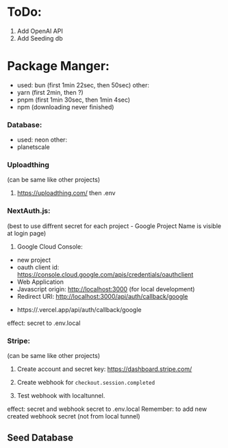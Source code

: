 # ToDo:

1. Add OpenAI API
2. Add Seeding db


# Package Manger:
- used: bun (first 1min 22sec, then 50sec)
other:
- yarn (first 2min, then ?)
- pnpm (first 1min 30sec, then 1min 4sec)
- npm (downloading never finished) 

### Database:
- used: neon
other:
- planetscale

### Uploadthing
(can be same like other projects)

1. <https://uploadthing.com/>
   then .env 

### NextAuth.js:
(best to use diffrent secret for each project - Google Project Name is visible at login page)

1. Google Cloud Console:

- new project
- oauth client id:
  <https://console.cloud.google.com/apis/credentials/oauthclient>
- Web Application
- Javascript origin: <http://localhost:3000> (for local development)
- Redirect URI: <http://localhost:3000/api/auth/callback/google>
+ https://<appName>.vercel.app/api/auth/callback/google

effect: secret to .env.local

### Stripe:
(can be same like other projects)

1. Create account and secret key:
<https://dashboard.stripe.com/>

2. Create webhook for `checkout.session.completed`

3. Test webhook with localtunnel.

effect: secret and webhook secret to .env.local
Remember: to add new created webhook secret (not from local tunnel)


## Seed Database
